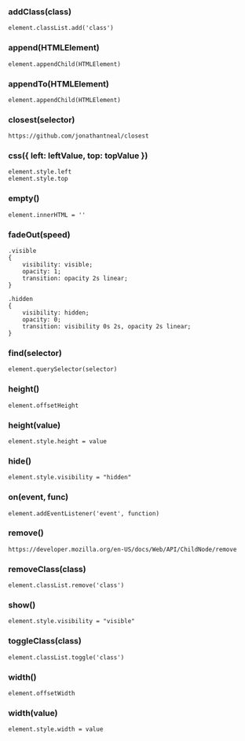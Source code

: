 
### addClass(class)

```
element.classList.add('class')
```

### append(HTMLElement)

```
element.appendChild(HTMLElement)
```

### appendTo(HTMLElement)

```
element.appendChild(HTMLElement)
```

### closest(selector)

```
https://github.com/jonathantneal/closest
```

### css({ left: leftValue, top: topValue })

```
element.style.left
element.style.top
```

### empty()

```
element.innerHTML = ''
```

### fadeOut(speed)

```
.visible
{
    visibility: visible;
    opacity: 1;
    transition: opacity 2s linear;
}                

.hidden
{
    visibility: hidden;
    opacity: 0;
    transition: visibility 0s 2s, opacity 2s linear;
}
```

### find(selector)

```
element.querySelector(selector)
```

### height()

```
element.offsetHeight
```

### height(value)

```
element.style.height = value
```

### hide()

```
element.style.visibility = "hidden"
```

### on(event, func)

```
element.addEventListener('event', function)
```

### remove()

```
https://developer.mozilla.org/en-US/docs/Web/API/ChildNode/remove
```

### removeClass(class)

```
element.classList.remove('class')
```

### show()

```
element.style.visibility = "visible"
```

### toggleClass(class)

```
element.classList.toggle('class')
```

### width()

```
element.offsetWidth
```

### width(value)

```
element.style.width = value
```
